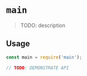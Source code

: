 # `main`

> TODO: description

## Usage

```javascript
const main = require('main');

// TODO: DEMONSTRATE API
```
